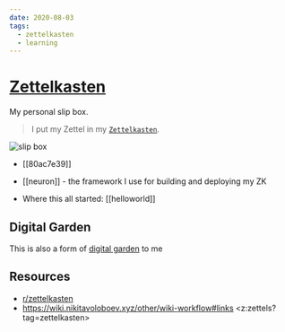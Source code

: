 ```yaml
---
date: 2020-08-03
tags:
  - zettelkasten
  - learning
---
```


# [Zettelkasten](https://de.wikipedia.org/wiki/Zettelkasten)

My personal slip box.

> I put my Zettel in my [`Zettelkasten`](https://zettelkasten.de/).

![slip box](https://media4.giphy.com/media/ge91zAgmwUqLMqiH2c/giphy.gif?cid=e1bb72ffpcvcbkvqi068930dca8vu10rmrvlh9eilyijdryy&rid=giphy.gif)

- [[80ac7e39]]

- [[neuron]] - the framework I use for building and deploying my ZK

- Where this all started: [[helloworld]]

## Digital Garden
This is also a form of [digital garden](https://joelhooks.com/digital-garden) to me

## Resources
- [r/zettelkasten](https://zk.zettel.page/)
- https://wiki.nikitavoloboev.xyz/other/wiki-workflow#links
<z:zettels?tag=zettelkasten>

